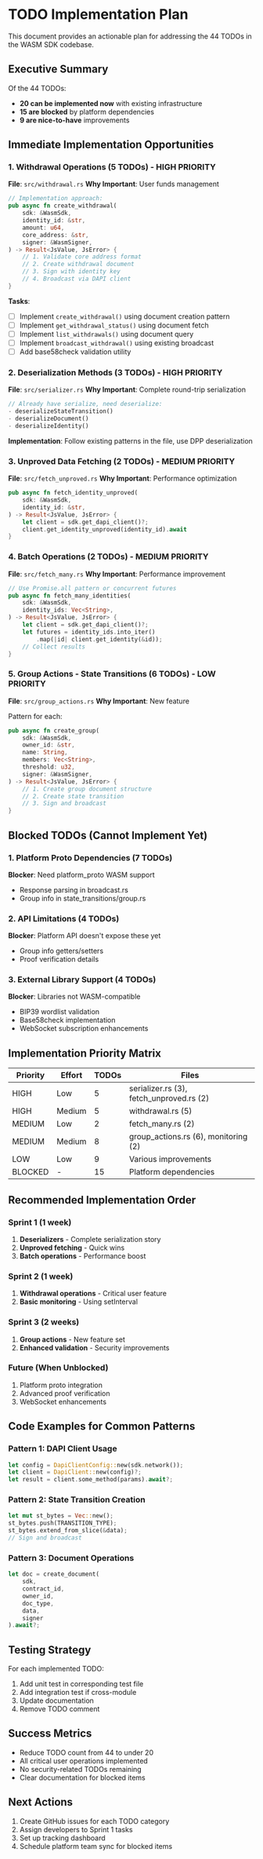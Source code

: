 # TODO Implementation Plan

This document provides an actionable plan for addressing the 44 TODOs in the WASM SDK codebase.

## Executive Summary

Of the 44 TODOs:
- **20 can be implemented now** with existing infrastructure
- **15 are blocked** by platform dependencies
- **9 are nice-to-have** improvements

## Immediate Implementation Opportunities

### 1. Withdrawal Operations (5 TODOs) - HIGH PRIORITY
**File**: `src/withdrawal.rs`
**Why Important**: User funds management

```rust
// Implementation approach:
pub async fn create_withdrawal(
    sdk: &WasmSdk,
    identity_id: &str,
    amount: u64,
    core_address: &str,
    signer: &WasmSigner,
) -> Result<JsValue, JsError> {
    // 1. Validate core address format
    // 2. Create withdrawal document
    // 3. Sign with identity key
    // 4. Broadcast via DAPI client
}
```

**Tasks**:
- [ ] Implement `create_withdrawal()` using document creation pattern
- [ ] Implement `get_withdrawal_status()` using document fetch
- [ ] Implement `list_withdrawals()` using document query
- [ ] Implement `broadcast_withdrawal()` using existing broadcast
- [ ] Add base58check validation utility

### 2. Deserialization Methods (3 TODOs) - HIGH PRIORITY
**File**: `src/serializer.rs`
**Why Important**: Complete round-trip serialization

```rust
// Already have serialize, need deserialize:
- deserializeStateTransition()
- deserializeDocument()  
- deserializeIdentity()
```

**Implementation**: Follow existing patterns in the file, use DPP deserialization

### 3. Unproved Data Fetching (2 TODOs) - MEDIUM PRIORITY
**File**: `src/fetch_unproved.rs`
**Why Important**: Performance optimization

```rust
pub async fn fetch_identity_unproved(
    sdk: &WasmSdk,
    identity_id: &str,
) -> Result<JsValue, JsError> {
    let client = sdk.get_dapi_client()?;
    client.get_identity_unproved(identity_id).await
}
```

### 4. Batch Operations (2 TODOs) - MEDIUM PRIORITY
**File**: `src/fetch_many.rs`
**Why Important**: Performance improvement

```rust
// Use Promise.all pattern or concurrent futures
pub async fn fetch_many_identities(
    sdk: &WasmSdk,
    identity_ids: Vec<String>,
) -> Result<JsValue, JsError> {
    let client = sdk.get_dapi_client()?;
    let futures = identity_ids.into_iter()
        .map(|id| client.get_identity(&id));
    // Collect results
}
```

### 5. Group Actions - State Transitions (6 TODOs) - LOW PRIORITY
**File**: `src/group_actions.rs`
**Why Important**: New feature

Pattern for each:
```rust
pub async fn create_group(
    sdk: &WasmSdk,
    owner_id: &str,
    name: String,
    members: Vec<String>,
    threshold: u32,
    signer: &WasmSigner,
) -> Result<JsValue, JsError> {
    // 1. Create group document structure
    // 2. Create state transition
    // 3. Sign and broadcast
}
```

## Blocked TODOs (Cannot Implement Yet)

### 1. Platform Proto Dependencies (7 TODOs)
**Blocker**: Need platform_proto WASM support
- Response parsing in broadcast.rs
- Group info in state_transitions/group.rs

### 2. API Limitations (4 TODOs)
**Blocker**: Platform API doesn't expose these yet
- Group info getters/setters
- Proof verification details

### 3. External Library Support (4 TODOs)
**Blocker**: Libraries not WASM-compatible
- BIP39 wordlist validation
- Base58check implementation
- WebSocket subscription enhancements

## Implementation Priority Matrix

| Priority | Effort | TODOs | Files |
|----------|--------|-------|-------|
| HIGH | Low | 5 | serializer.rs (3), fetch_unproved.rs (2) |
| HIGH | Medium | 5 | withdrawal.rs (5) |
| MEDIUM | Low | 2 | fetch_many.rs (2) |
| MEDIUM | Medium | 8 | group_actions.rs (6), monitoring (2) |
| LOW | Low | 9 | Various improvements |
| BLOCKED | - | 15 | Platform dependencies |

## Recommended Implementation Order

### Sprint 1 (1 week)
1. **Deserializers** - Complete serialization story
2. **Unproved fetching** - Quick wins
3. **Batch operations** - Performance boost

### Sprint 2 (1 week)
1. **Withdrawal operations** - Critical user feature
2. **Basic monitoring** - Using setInterval

### Sprint 3 (2 weeks)
1. **Group actions** - New feature set
2. **Enhanced validation** - Security improvements

### Future (When Unblocked)
1. Platform proto integration
2. Advanced proof verification
3. WebSocket enhancements

## Code Examples for Common Patterns

### Pattern 1: DAPI Client Usage
```rust
let config = DapiClientConfig::new(sdk.network());
let client = DapiClient::new(config)?;
let result = client.some_method(params).await?;
```

### Pattern 2: State Transition Creation
```rust
let mut st_bytes = Vec::new();
st_bytes.push(TRANSITION_TYPE);
st_bytes.extend_from_slice(&data);
// Sign and broadcast
```

### Pattern 3: Document Operations
```rust
let doc = create_document(
    sdk,
    contract_id,
    owner_id,
    doc_type,
    data,
    signer
).await?;
```

## Testing Strategy

For each implemented TODO:
1. Add unit test in corresponding test file
2. Add integration test if cross-module
3. Update documentation
4. Remove TODO comment

## Success Metrics

- Reduce TODO count from 44 to under 20
- All critical user operations implemented
- No security-related TODOs remaining
- Clear documentation for blocked items

## Next Actions

1. Create GitHub issues for each TODO category
2. Assign developers to Sprint 1 tasks
3. Set up tracking dashboard
4. Schedule platform team sync for blocked items